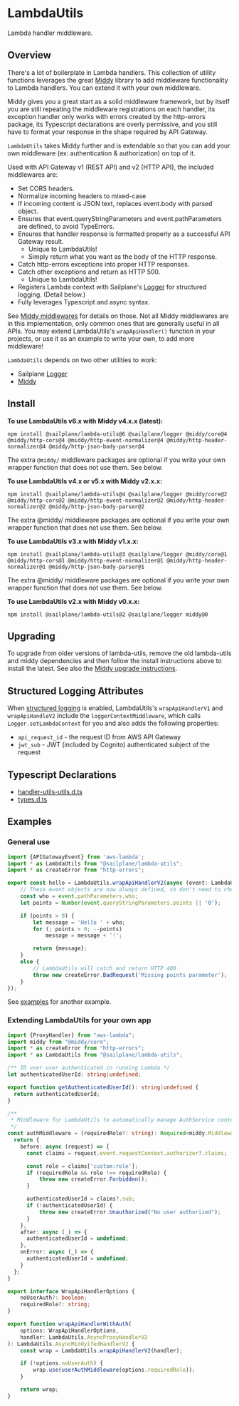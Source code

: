 # LambdaUtils

Lambda handler middleware.

## Overview

There's a lot of boilerplate in Lambda handlers. This collection of utility functions leverages the great
[Middy](https://middy.js.org) library to add middleware functionality to Lambda handlers.
You can extend it with your own middleware.

Middy gives you a great start as a solid middleware framework,
but by itself you are still repeating the middleware registrations
on each handler, its exception handler only works with errors created by the http-errors package,
its Typescript declarations are overly permissive,
and you still have to format your response in the shape required by API Gateway.

`LambdaUtils` takes Middy further and is extendable so that you can add your own middleware
(ex: authentication & authorization) on top of it.

Used with API Gateway v1 (REST API) and v2 (HTTP API), the included middlewares are:

- Set CORS headers.
- Normalize incoming headers to mixed-case
- If incoming content is JSON text, replaces event.body with parsed object.
- Ensures that event.queryStringParameters and event.pathParameters are defined, to avoid TypeErrors.
- Ensures that handler response is formatted properly as a successful API Gateway result.
   - Unique to LambdaUtils!
   - Simply return what you want as the body of the HTTP response.
- Catch http-errors exceptions into proper HTTP responses.
- Catch other exceptions and return as HTTP 500.
   - Unique to LambdaUtils!
- Registers Lambda context with Sailplane's [Logger](logger.md) for structured logging. (Detail below.)
- Fully leverages Typescript and async syntax.

See [Middy middlewares](https://middy.js.org/docs/category/middlewares) for details on those.
Not all Middy middlewares are in this implementation, only common ones that are generally useful in all
APIs. You may extend LambdaUtils's `wrapApiHandler()` function in your projects,
or use it as an example to write your own, to add more middleware!

`LambdaUtils` depends on two other utilities to work:

- Sailplane [Logger](logger.md)
- [Middy](https://middy.js.org)

## Install

**To use LambdaUtils v6.x with Middy v4.x.x (latest):**

```shell
npm install @sailplane/lambda-utils@6 @sailplane/logger @middy/core@4 @middy/http-cors@4 @middy/http-event-normalizer@4 @middy/http-header-normalizer@4 @middy/http-json-body-parser@4
```

The extra `@middy/` middleware packages are optional if you write your own wrapper function that does not use them.
See below.

**To use LambdaUtils v4.x or v5.x with Middy v2.x.x:**

```shell
npm install @sailplane/lambda-utils@4 @sailplane/logger @middy/core@2 @middy/http-cors@2 @middy/http-event-normalizer@2 @middy/http-header-normalizer@2 @middy/http-json-body-parser@2
```

The extra @middy/ middleware packages are optional if you write your own wrapper function that does not use them.
See below.

**To use LambdaUtils v3.x with Middy v1.x.x:**

```shell
npm install @sailplane/lambda-utils@3 @sailplane/logger @middy/core@1 @middy/http-cors@1 @middy/http-event-normalizer@1 @middy/http-header-normalizer@1 @middy/http-json-body-parser@1
```

The extra @middy/ middleware packages are optional if you write your own wrapper function that does not use them.
See below.

**To use LambdaUtils v2.x with Middy v0.x.x:**

```shell
npm install @sailplane/lambda-utils@2 @sailplane/logger middy@0
```

## Upgrading

To upgrade from older versions of lambda-utils, remove the old lambda-utils and middy dependencies
and then follow the install instructions above to install the latest. See also the
[Middy upgrade instructions](https://middy.js.org/docs/category/upgrade).

## Structured Logging Attributes

When [structured logging](logger.md) is enabled, LambdaUtils's `wrapApiHandlerV1` and `wrapApiHandleV2`
include the `loggerContextMiddleware`, which calls `Logger.setLambdaContext` for you and also
adds the following properties:

- `api_request_id` - the request ID from AWS API Gateway
- `jwt_sub` - JWT (included by Cognito) authenticated subject of the request

## Typescript Declarations

- [handler-utils-utils.d.ts](types/handler-utils.d.ts)
- [types.d.ts](types/types.d.ts)

## Examples

### General use

```ts
import {APIGatewayEvent} from 'aws-lambda';
import * as LambdaUtils from "@sailplane/lambda-utils";
import * as createError from "http-errors";

export const hello = LambdaUtils.wrapApiHandlerV2(async (event: LambdaUtils.APIGatewayProxyEvent) => {
    // These event objects are now always defined, so don't need to check for undefined. 🙂
    const who = event.pathParameters.who;
    let points = Number(event.queryStringParameters.points || '0');

    if (points > 0) {
        let message = 'Hello ' + who;
        for (; points > 0; --points)
            message = message + '!';

        return {message};
    }
    else {
        // LambdaUtils will catch and return HTTP 400
        throw new createError.BadRequest('Missing points parameter');
    }
});
```

See [examples](examples.md) for another example.

### Extending LambdaUtils for your own app

```ts
import {ProxyHandler} from "aws-lambda";
import middy from "@middy/core";
import * as createError from "http-errors";
import * as LambdaUtils from "@sailplane/lambda-utils";

/** ID user user authenticated in running Lambda */
let authenticatedUserId: string|undefined;

export function getAuthenticatedUserId(): string|undefined {
  return authenticatedUserId;
}

/**
 * Middleware for LambdaUtils to automatically manage AuthService context.
 */
const authMiddleware = (requiredRole?: string): Required<middy.MiddlewareObj> => {
  return {
    before: async (request) => {
      const claims = request.event.requestContext.authorizer?.claims;

      const role = claims['custom:role'];
      if (requiredRole && role !== requiredRole) {
          throw new createError.Forbidden();
      }

      authenticatedUserId = claims?.sub;
      if (!authenticatedUserId) {
          throw new createError.Unauthorized("No user authorized");
      }
    },
    after: async (_) => {
      authenticatedUserId = undefined;
    },
    onError: async (_) => {
      authenticatedUserId = undefined;
    }
  };
}

export interface WrapApiHandlerOptions {
    noUserAuth?: boolean;
    requiredRole?: string;
}

export function wrapApiHandlerWithAuth(
    options: WrapApiHandlerOptions,
    handler: LambdaUtils.AsyncProxyHandlerV2
): LambdaUtils.AsyncMiddyifedHandlerV2 {
    const wrap = LambdaUtils.wrapApiHandlerV2(handler);

    if (!options.noUserAuth) {
        wrap.use(userAuthMiddleware(options.requiredRole));
    }

    return wrap;
}
```

